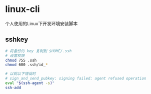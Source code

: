 # linux-cli
个人使用的Linux下开发环境安装脚本

## sshkey
```sh
# 将备份的 key 复制到 $HOME/.ssh
# 设置权限
chmod 755 .ssh
chmod 600 .ssh/id_*

# 以现以下错误时
# sign_and_send_pubkey: signing failed: agent refused operation
eval "$(ssh-agent -s)"
ssh-add
```
